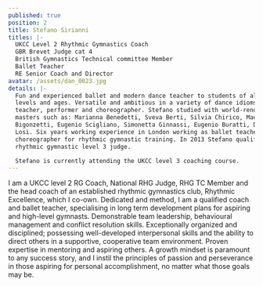 ```yaml
---
published: true
position: 2
title: Stefano Sirianni
titles: |-
  UKCC Level 2 Rhythmic Gymnastics Coach
  GBR Brevet Judge cat 4
  British Gymnastics Technical committee Member
  Ballet Teacher
  RE Senior Coach and Director
avatar: /assets/dan_0023.jpg
details: |-
  Fun and experienced ballet and modern dance teacher to students of all skill
  levels and ages. Versatile and ambitious in a variety of dance idioms as a
  teacher, performer and choreographer. Stefano studied with world-renowned
  masters such as: Marianna Benedetti, Sveva Berti, Silvia Chirico, Mauro
  Bigonzetti, Eugenio Scigliano, Simonetta Ginnassi, Eugenio Buratti, Deanna
  Losi. Six years working experience in London working as ballet teacher and
  choreographer for rhythmic gymnastic training. In 2013 Stefano qualified as a
  rhythmic gymnastic level 3 judge.

  Stefano is currently attending the UKCC level 3 coaching course.
---
```

I am a UKCC level 2 RG Coach, National RHG Judge, RHG TC Member and the head coach of an established rhythmic gymnastics club, Rhythmic Excellence, which I co-own. Dedicated and method, I am a qualified coach and ballet teacher, specialising in long term development plans for aspiring and high-level gymnasts. Demonstrable team leadership, behavioural management and conflict resolution skills. Exceptionally organized and disciplined; possessing well-developed interpersonal skills and the ability to direct others in a supportive, cooperative team environment. Proven expertise in mentoring and aspiring others. A growth mindset is paramount to any success story, and I instil the principles of passion and perseverance in those aspiring for personal accomplishment, no matter what those goals may be.
